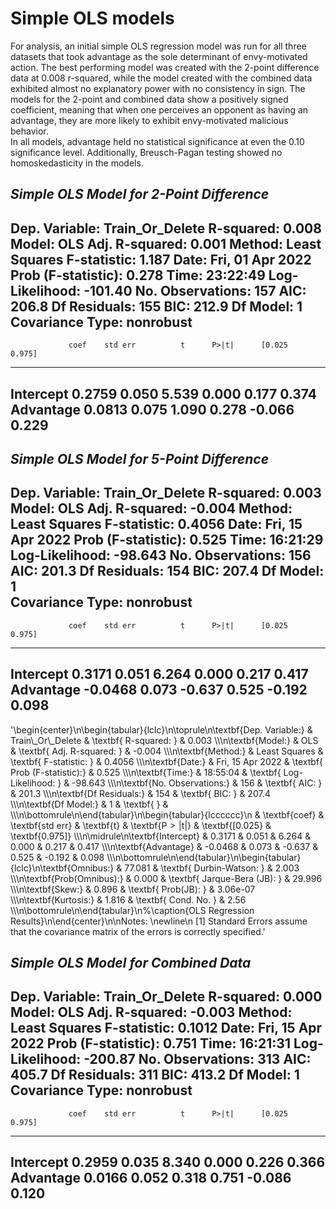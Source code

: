 # Simple OLS models
For analysis, an initial simple OLS regression model was run for all three datasets that took advantage as the sole determinant of envy-motivated action. 
The best performing model was created with the 2-point difference data at 0.008 r-squared, while the model created with the combined data exhibited almost no explanatory power with no consistency in sign. 
The models for the 2-point and combined data show a positively signed coefficient, meaning that when one perceives an opponent as having an advantage, they are more likely to exhibit envy-motivated malicious behavior.  
In all models, advantage held no statistical significance at even the 0.10 significance level. 
Additionally, Breusch-Pagan testing showed no homoskedasticity in the models.

*Simple OLS Model for 2-Point Difference*
------------------------------------------------------------------------------
Dep. Variable:        Train_Or_Delete   R-squared:                       0.008
Model:                            OLS   Adj. R-squared:                  0.001
Method:                 Least Squares   F-statistic:                     1.187
Date:                Fri, 01 Apr 2022   Prob (F-statistic):              0.278
Time:                        23:22:49   Log-Likelihood:                -101.40
No. Observations:                 157   AIC:                             206.8
Df Residuals:                     155   BIC:                             212.9
Df Model:                           1                                         
Covariance Type:            nonrobust                                         
------------------------------------------------------------------------------
                 coef    std err          t      P>|t|      [0.025      0.975]
------------------------------------------------------------------------------
Intercept      0.2759      0.050      5.539      0.000       0.177       0.374
Advantage      0.0813      0.075      1.090      0.278      -0.066       0.229
------------------------------------------------------------------------------


*Simple OLS Model for 5-Point Difference*                       
------------------------------------------------------------------------------
Dep. Variable:        Train_Or_Delete   R-squared:                       0.003
Model:                            OLS   Adj. R-squared:                 -0.004
Method:                 Least Squares   F-statistic:                    0.4056
Date:                Fri, 15 Apr 2022   Prob (F-statistic):              0.525
Time:                        16:21:29   Log-Likelihood:                -98.643
No. Observations:                 156   AIC:                             201.3
Df Residuals:                     154   BIC:                             207.4
Df Model:                           1                                         
Covariance Type:            nonrobust                                         
------------------------------------------------------------------------------
                 coef    std err          t      P>|t|      [0.025      0.975]
------------------------------------------------------------------------------
Intercept      0.3171      0.051      6.264      0.000       0.217       0.417
Advantage     -0.0468      0.073     -0.637      0.525      -0.192       0.098
------------------------------------------------------------------------------
'\\begin{center}\n\\begin{tabular}{lclc}\n\\toprule\n\\textbf{Dep. Variable:}    & Train\\_Or\\_Delete & \\textbf{  R-squared:         } &     0.003   \\\\\n\\textbf{Model:}            &        OLS        & \\textbf{  Adj. R-squared:    } &    -0.004   \\\\\n\\textbf{Method:}           &   Least Squares   & \\textbf{  F-statistic:       } &    0.4056   \\\\\n\\textbf{Date:}             &  Fri, 15 Apr 2022 & \\textbf{  Prob (F-statistic):} &    0.525    \\\\\n\\textbf{Time:}             &      18:55:04     & \\textbf{  Log-Likelihood:    } &   -98.643   \\\\\n\\textbf{No. Observations:} &          156      & \\textbf{  AIC:               } &     201.3   \\\\\n\\textbf{Df Residuals:}     &          154      & \\textbf{  BIC:               } &     207.4   \\\\\n\\textbf{Df Model:}         &            1      & \\textbf{                     } &             \\\\\n\\bottomrule\n\\end{tabular}\n\\begin{tabular}{lcccccc}\n                   & \\textbf{coef} & \\textbf{std err} & \\textbf{t} & \\textbf{P$> |$t$|$} & \\textbf{[0.025} & \\textbf{0.975]}  \\\\\n\\midrule\n\\textbf{Intercept} &       0.3171  &        0.051     &     6.264  &         0.000        &        0.217    &        0.417     \\\\\n\\textbf{Advantage} &      -0.0468  &        0.073     &    -0.637  &         0.525        &       -0.192    &        0.098     \\\\\n\\bottomrule\n\\end{tabular}\n\\begin{tabular}{lclc}\n\\textbf{Omnibus:}       & 77.081 & \\textbf{  Durbin-Watson:     } &    2.003  \\\\\n\\textbf{Prob(Omnibus):} &  0.000 & \\textbf{  Jarque-Bera (JB):  } &   29.996  \\\\\n\\textbf{Skew:}          &  0.896 & \\textbf{  Prob(JB):          } & 3.06e-07  \\\\\n\\textbf{Kurtosis:}      &  1.816 & \\textbf{  Cond. No.          } &     2.56  \\\\\n\\bottomrule\n\\end{tabular}\n%\\caption{OLS Regression Results}\n\\end{center}\n\nNotes: \\newline\n [1] Standard Errors assume that the covariance matrix of the errors is correctly specified.'

*Simple OLS Model for Combined Data*
------------------------------------------------------------------------------
Dep. Variable:        Train_Or_Delete   R-squared:                       0.000
Model:                            OLS   Adj. R-squared:                 -0.003
Method:                 Least Squares   F-statistic:                    0.1012
Date:                Fri, 15 Apr 2022   Prob (F-statistic):              0.751
Time:                        16:21:31   Log-Likelihood:                -200.87
No. Observations:                 313   AIC:                             405.7
Df Residuals:                     311   BIC:                             413.2
Df Model:                           1                                         
Covariance Type:            nonrobust                                         
------------------------------------------------------------------------------
                 coef    std err          t      P>|t|      [0.025      0.975]
------------------------------------------------------------------------------
Intercept      0.2959      0.035      8.340      0.000       0.226       0.366
Advantage      0.0166      0.052      0.318      0.751      -0.086       0.120
------------------------------------------------------------------------------

